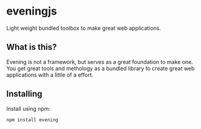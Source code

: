 # eveningjs

Light weight bundled toolbox to make great web applications.

## What is this?

Evening is not a framework, but serves as a great foundation to make one. You get great tools and methology as a 
bundled library to create great web applications with a little of a effort. 

## Installing
Install using npm:

    npm install evening

    
